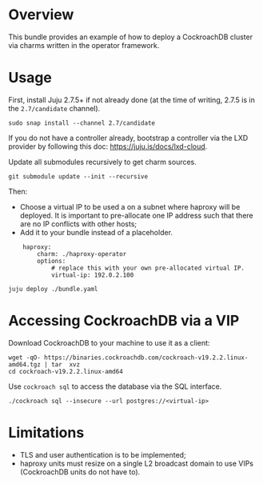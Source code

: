 # Overview

This bundle provides an example of how to deploy a CockroachDB cluster via charms written in the operator framework.

# Usage

First, install Juju 2.7.5+ if not already done (at the time of writing, 2.7.5 is in the `2.7/candidate` channel).

```
sudo snap install --channel 2.7/candidate
```

If you do not have a controller already, bootstrap a controller via the LXD provider by following this doc: https://juju.is/docs/lxd-cloud.

Update all submodules recursively to get charm sources.

```
git submodule update --init --recursive
```

Then:

* Choose a virtual IP to be used a on a subnet where haproxy will be deployed. It is important to pre-allocate one
IP address such that there are no IP conflicts with other hosts;
* Add it to your bundle instead of a placeholder.

```
    haproxy:
        charm: ./haproxy-operator
        options:
            # replace this with your own pre-allocated virtual IP.
            virtual-ip: 192.0.2.100
```

```
juju deploy ./bundle.yaml
```

# Accessing CockroachDB via a VIP

Download CockroachDB to your machine to use it as a client:

```
wget -qO- https://binaries.cockroachdb.com/cockroach-v19.2.2.linux-amd64.tgz | tar  xvz
cd cockroach-v19.2.2.linux-amd64
```

Use `cockroach sql` to access the database via the SQL interface.

```
./cockroach sql --insecure --url postgres://<virtual-ip>
```

# Limitations

* TLS and user authentication is to be implemented;
* haproxy units must resize on a single L2 broadcast domain to use VIPs (CockroachDB units do not have to).
